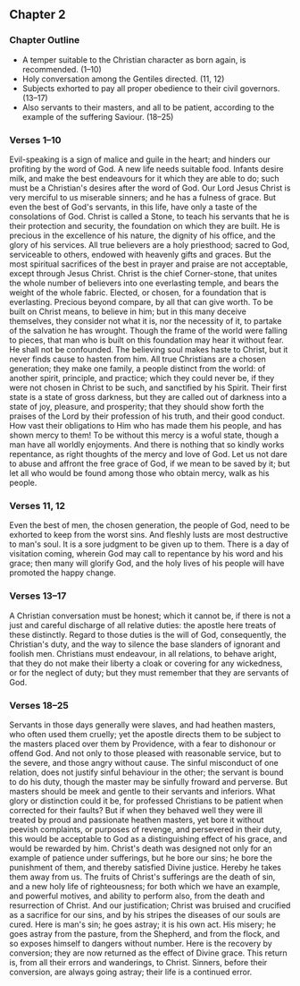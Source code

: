 ## Chapter 2

### Chapter Outline

- A temper suitable to the Christian character as born again, is recommended. (1–10)
- Holy conversation among the Gentiles directed. (11, 12)
- Subjects exhorted to pay all proper obedience to their civil governors. (13–17)
- Also servants to their masters, and all to be patient, according to the example of the suffering Saviour. (18–25)

### Verses 1–10

Evil-speaking is a sign of malice and guile in the heart; and hinders our profiting by the word of God. A new life needs suitable food. Infants desire milk, and make the best endeavours for it which they are able to do; such must be a Christian's desires after the word of God. Our Lord Jesus Christ is very merciful to us miserable sinners; and he has a fulness of grace. But even the best of God's servants, in this life, have only a taste of the consolations of God. Christ is called a Stone, to teach his servants that he is their protection and security, the foundation on which they are built. He is precious in the excellence of his nature, the dignity of his office, and the glory of his services. All true believers are a holy priesthood; sacred to God, serviceable to others, endowed with heavenly gifts and graces. But the most spiritual sacrifices of the best in prayer and praise are not acceptable, except through Jesus Christ. Christ is the chief Corner-stone, that unites the whole number of believers into one everlasting temple, and bears the weight of the whole fabric. Elected, or chosen, for a foundation that is everlasting. Precious beyond compare, by all that can give worth. To be built on Christ means, to believe in him; but in this many deceive themselves, they consider not what it is, nor the necessity of it, to partake of the salvation he has wrought. Though the frame of the world were falling to pieces, that man who is built on this foundation may hear it without fear. He shall not be confounded. The believing soul makes haste to Christ, but it never finds cause to hasten from him. All true Christians are a chosen generation; they make one family, a people distinct from the world: of another spirit, principle, and practice; which they could never be, if they were not chosen in Christ to be such, and sanctified by his Spirit. Their first state is a state of gross darkness, but they are called out of darkness into a state of joy, pleasure, and prosperity; that they should show forth the praises of the Lord by their profession of his truth, and their good conduct. How vast their obligations to Him who has made them his people, and has shown mercy to them! To be without this mercy is a woful state, though a man have all worldly enjoyments. And there is nothing that so kindly works repentance, as right thoughts of the mercy and love of God. Let us not dare to abuse and affront the free grace of God, if we mean to be saved by it; but let all who would be found among those who obtain mercy, walk as his people.

### Verses 11, 12

Even the best of men, the chosen generation, the people of God, need to be exhorted to keep from the worst sins. And fleshly lusts are most destructive to man's soul. It is a sore judgment to be given up to them. There is a day of visitation coming, wherein God may call to repentance by his word and his grace; then many will glorify God, and the holy lives of his people will have promoted the happy change.

### Verses 13–17

A Christian conversation must be honest; which it cannot be, if there is not a just and careful discharge of all relative duties: the apostle here treats of these distinctly. Regard to those duties is the will of God, consequently, the Christian's duty, and the way to silence the base slanders of ignorant and foolish men. Christians must endeavour, in all relations, to behave aright, that they do not make their liberty a cloak or covering for any wickedness, or for the neglect of duty; but they must remember that they are servants of God.

### Verses 18–25

Servants in those days generally were slaves, and had heathen masters, who often used them cruelly; yet the apostle directs them to be subject to the masters placed over them by Providence, with a fear to dishonour or offend God. And not only to those pleased with reasonable service, but to the severe, and those angry without cause. The sinful misconduct of one relation, does not justify sinful behaviour in the other; the servant is bound to do his duty, though the master may be sinfully froward and perverse. But masters should be meek and gentle to their servants and inferiors. What glory or distinction could it be, for professed Christians to be patient when corrected for their faults? But if when they behaved well they were ill treated by proud and passionate heathen masters, yet bore it without peevish complaints, or purposes of revenge, and persevered in their duty, this would be acceptable to God as a distinguishing effect of his grace, and would be rewarded by him. Christ's death was designed not only for an example of patience under sufferings, but he bore our sins; he bore the punishment of them, and thereby satisfied Divine justice. Hereby he takes them away from us. The fruits of Christ's sufferings are the death of sin, and a new holy life of righteousness; for both which we have an example, and powerful motives, and ability to perform also, from the death and resurrection of Christ. And our justification; Christ was bruised and crucified as a sacrifice for our sins, and by his stripes the diseases of our souls are cured. Here is man's sin; he goes astray; it is his own act. His misery; he goes astray from the pasture, from the Shepherd, and from the flock, and so exposes himself to dangers without number. Here is the recovery by conversion; they are now returned as the effect of Divine grace. This return is, from all their errors and wanderings, to Christ. Sinners, before their conversion, are always going astray; their life is a continued error.

